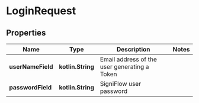 
# LoginRequest

## Properties
Name | Type | Description | Notes
------------ | ------------- | ------------- | -------------
**userNameField** | **kotlin.String** | Email address of the user generating a Token | 
**passwordField** | **kotlin.String** | SigniFlow user password | 



